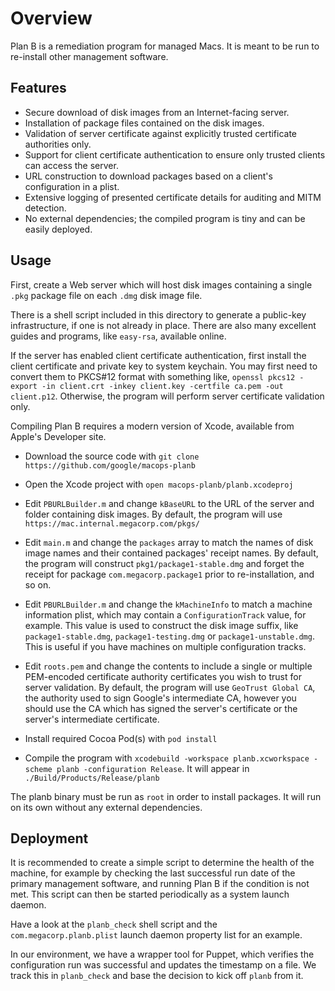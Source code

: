 Overview
========

Plan B is a remediation program for managed Macs. It is meant to be run to re-install other management software.

Features
------

  - Secure download of disk images from an Internet-facing server.
  - Installation of package files contained on the disk images.
  - Validation of server certificate against explicitly trusted certificate authorities only.
  - Support for client certificate authentication to ensure only trusted clients can access the server.
  - URL construction to download packages based on a client's configuration in a plist.
  - Extensive logging of presented certificate details for auditing and MITM detection.
  - No external dependencies; the compiled program is tiny and can be easily deployed.

Usage
------

First, create a Web server which will host disk images containing a single `.pkg` package file on each `.dmg` disk image file.

There is a shell script included in this directory to generate a public-key infrastructure, if one is not already in place. There are also many excellent guides and programs, like `easy-rsa`, available online.

If the server has enabled client certificate authentication, first install the client certificate and private key to system keychain. You may first need to convert them to PKCS#12 format with something like, `openssl pkcs12 -export -in client.crt -inkey client.key -certfile ca.pem -out client.p12`. Otherwise, the program will perform server certificate validation only.

Compiling Plan B requires a modern version of Xcode, available from Apple's Developer site.

* Download the source code with `git clone https://github.com/google/macops-planb` 

* Open the Xcode project with `open macops-planb/planb.xcodeproj`

* Edit `PBURLBuilder.m` and change `kBaseURL` to the URL of the server and folder containing disk images. By default, the program will use `https://mac.internal.megacorp.com/pkgs/`

* Edit `main.m` and change the `packages` array to match the names of disk image names and their contained packages' receipt names. By default, the program will construct `pkg1/package1-stable.dmg` and forget the receipt for package `com.megacorp.package1` prior to re-installation, and so on.

* Edit `PBURLBuilder.m` and change the `kMachineInfo` to match a machine information plist, which may contain a `ConfigurationTrack` value, for example. This value is used to construct the disk image suffix, like `package1-stable.dmg`, `package1-testing.dmg` or `package1-unstable.dmg`. This is useful if you have machines on multiple configuration tracks.

* Edit `roots.pem` and change the contents to include a single or multiple PEM-encoded certificate authority certificates you wish to trust for server validation. By default, the program will use `GeoTrust Global CA`, the authority used to sign Google's intermediate CA, however you should use the CA which has signed the server's certificate or the server's intermediate certificate.

* Install required Cocoa Pod(s) with `pod install`

* Compile the program with `xcodebuild -workspace planb.xcworkspace -scheme planb -configuration Release`. It will appear in `./Build/Products/Release/planb`

The planb binary must be run as `root` in order to install packages. It will run on its own without any external dependencies.

Deployment
----------

It is recommended to create a simple script to determine the health of the machine, for example by checking the last successful run date of the primary management software, and running Plan B if the condition is not met. This script can then be started periodically as a system launch daemon.

Have a look at the `planb_check` shell script and the `com.megacorp.planb.plist` launch daemon property list for an example.

In our environment, we have a wrapper tool for Puppet, which verifies the configuration run was successful and updates the timestamp on a file. We track this in `planb_check` and base the decision to kick off `planb` from it.

